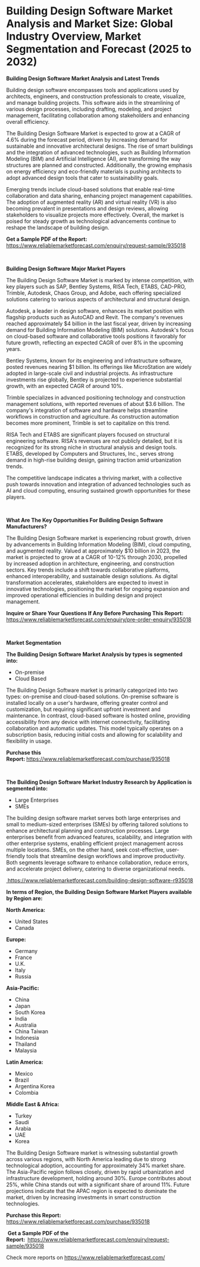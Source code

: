 <p><h1>Building Design Software Market Analysis and Market Size: Global Industry Overview, Market Segmentation and Forecast (2025 to 2032)</h1></p><p><strong>Building Design Software Market Analysis and Latest Trends</strong></p>
<p><p>Building design software encompasses tools and applications used by architects, engineers, and construction professionals to create, visualize, and manage building projects. This software aids in the streamlining of various design processes, including drafting, modeling, and project management, facilitating collaboration among stakeholders and enhancing overall efficiency.</p><p>The Building Design Software Market is expected to grow at a CAGR of 4.6% during the forecast period, driven by increasing demand for sustainable and innovative architectural designs. The rise of smart buildings and the integration of advanced technologies, such as Building Information Modeling (BIM) and Artificial Intelligence (AI), are transforming the way structures are planned and constructed. Additionally, the growing emphasis on energy efficiency and eco-friendly materials is pushing architects to adopt advanced design tools that cater to sustainability goals.</p><p>Emerging trends include cloud-based solutions that enable real-time collaboration and data sharing, enhancing project management capabilities. The adoption of augmented reality (AR) and virtual reality (VR) is also becoming prevalent in presentations and design reviews, allowing stakeholders to visualize projects more effectively. Overall, the market is poised for steady growth as technological advancements continue to reshape the landscape of building design.</p></p>
<p><strong>Get a Sample PDF of the Report:&nbsp;</strong> <a href="https://www.reliablemarketforecast.com/enquiry/request-sample/935018?utm_campaign=2235&utm_medium=2&utm_source=Github&utm_content=ia&utm_term=07032025&utm_id=building-design-software">https://www.reliablemarketforecast.com/enquiry/request-sample/935018</a></p>
<p>&nbsp;</p>
<p><strong>Building Design Software Major Market Players</strong></p>
<p><p>The Building Design Software Market is marked by intense competition, with key players such as SAP, Bentley Systems, RISA Tech, ETABS, CAD-PRO, Trimble, Autodesk, Chaos Group, and Adobe, each offering specialized solutions catering to various aspects of architectural and structural design. </p><p>Autodesk, a leader in design software, enhances its market position with flagship products such as AutoCAD and Revit. The company's revenues reached approximately $4 billion in the last fiscal year, driven by increasing demand for Building Information Modeling (BIM) solutions. Autodesk's focus on cloud-based software and collaborative tools positions it favorably for future growth, reflecting an expected CAGR of over 8% in the upcoming years.</p><p>Bentley Systems, known for its engineering and infrastructure software, posted revenues nearing $1 billion. Its offerings like MicroStation are widely adopted in large-scale civil and industrial projects. As infrastructure investments rise globally, Bentley is projected to experience substantial growth, with an expected CAGR of around 10%.</p><p>Trimble specializes in advanced positioning technology and construction management solutions, with reported revenues of about $3.6 billion. The company's integration of software and hardware helps streamline workflows in construction and agriculture. As construction automation becomes more prominent, Trimble is set to capitalize on this trend.</p><p>RISA Tech and ETABS are significant players focused on structural engineering software. RISA's revenues are not publicly detailed, but it is recognized for its strong niche in structural analysis and design tools. ETABS, developed by Computers and Structures, Inc., serves strong demand in high-rise building design, gaining traction amid urbanization trends.</p><p>The competitive landscape indicates a thriving market, with a collective push towards innovation and integration of advanced technologies such as AI and cloud computing, ensuring sustained growth opportunities for these players.</p></p>
<p>&nbsp;</p>
<p><strong>What Are The Key Opportunities For Building Design Software Manufacturers?</strong></p>
<p><p>The Building Design Software market is experiencing robust growth, driven by advancements in Building Information Modeling (BIM), cloud computing, and augmented reality. Valued at approximately $10 billion in 2023, the market is projected to grow at a CAGR of 10-12% through 2030, propelled by increased adoption in architecture, engineering, and construction sectors. Key trends include a shift towards collaborative platforms, enhanced interoperability, and sustainable design solutions. As digital transformation accelerates, stakeholders are expected to invest in innovative technologies, positioning the market for ongoing expansion and improved operational efficiencies in building design and project management.</p></p>
<p><strong>Inquire or Share Your Questions If Any Before Purchasing This Report:</strong> <a href="https://www.reliablemarketforecast.com/enquiry/pre-order-enquiry/935018?utm_campaign=2235&utm_medium=2&utm_source=Github&utm_content=ia&utm_term=07032025&utm_id=building-design-software">https://www.reliablemarketforecast.com/enquiry/pre-order-enquiry/935018</a></p>
<p>&nbsp;</p>
<p><strong>Market Segmentation</strong></p>
<p><strong>The Building Design Software Market Analysis by types is segmented into:</strong></p>
<p><ul><li>On-premise</li><li>Cloud Based</li></ul></p>
<p><p>The Building Design Software market is primarily categorized into two types: on-premise and cloud-based solutions. On-premise software is installed locally on a user's hardware, offering greater control and customization, but requiring significant upfront investment and maintenance. In contrast, cloud-based software is hosted online, providing accessibility from any device with internet connectivity, facilitating collaboration and automatic updates. This model typically operates on a subscription basis, reducing initial costs and allowing for scalability and flexibility in usage.</p></p>
<p><strong>Purchase this Report:&nbsp;</strong><a href="https://www.reliablemarketforecast.com/purchase/935018?utm_campaign=2235&utm_medium=2&utm_source=Github&utm_content=ia&utm_term=07032025&utm_id=building-design-software">https://www.reliablemarketforecast.com/purchase/935018</a></p>
<p>&nbsp;</p>
<p><strong>The Building Design Software Market Industry Research by Application is segmented into:</strong></p>
<p><ul><li>Large Enterprises</li><li>SMEs</li></ul></p>
<p><p>The building design software market serves both large enterprises and small to medium-sized enterprises (SMEs) by offering tailored solutions to enhance architectural planning and construction processes. Large enterprises benefit from advanced features, scalability, and integration with other enterprise systems, enabling efficient project management across multiple locations. SMEs, on the other hand, seek cost-effective, user-friendly tools that streamline design workflows and improve productivity. Both segments leverage software to enhance collaboration, reduce errors, and accelerate project delivery, catering to diverse organizational needs.</p></p>
<p><a href="https://www.reliablemarketforecast.com/building-design-software-r935018?utm_campaign=2235&utm_medium=2&utm_source=Github&utm_content=ia&utm_term=07032025&utm_id=building-design-software">&nbsp;https://www.reliablemarketforecast.com/building-design-software-r935018</a></p>
<p><strong>In terms of Region, the Building Design Software Market Players available by Region are:</strong></p>
<p>
    <p> <strong> North America: </strong>
        <ul>
            <li>United States</li>
            <li>Canada</li>
        </ul>
        </p> 
    <p> <strong> Europe: </strong>
        <ul>
            <li>Germany</li>
            <li>France</li>
            <li>U.K.</li>
            <li>Italy</li>
            <li>Russia</li>
        </ul>
        </p> 
    <p> <strong> Asia-Pacific: </strong>
        <ul>
            <li>China</li>
            <li>Japan</li>
            <li>South Korea</li>
            <li>India</li>
            <li>Australia</li>
            <li>China Taiwan</li>
            <li>Indonesia</li>
            <li>Thailand</li>
            <li>Malaysia</li>
        </ul>
        </p> 
    <p> <strong> Latin America: </strong>
        <ul>
            <li>Mexico</li>
            <li>Brazil</li>
            <li>Argentina Korea</li>
            <li>Colombia</li>
        </ul>
        </p> 
    <p> <strong> Middle East & Africa: </strong>
        <ul>
            <li>Turkey</li>
            <li>Saudi</li>
            <li>Arabia</li>
            <li>UAE</li>
            <li>Korea</li>
        </ul>
    </p>
    </p>
<p><p>The Building Design Software market is witnessing substantial growth across various regions, with North America leading due to strong technological adoption, accounting for approximately 34% market share. The Asia-Pacific region follows closely, driven by rapid urbanization and infrastructure development, holding around 30%. Europe contributes about 25%, while China stands out with a significant share of around 11%. Future projections indicate that the APAC region is expected to dominate the market, driven by increasing investments in smart construction technologies.</p></p>
<p><strong>Purchase this Report: </strong><a href="https://www.reliablemarketforecast.com/purchase/935018?utm_campaign=2235&utm_medium=2&utm_source=Github&utm_content=ia&utm_term=07032025&utm_id=building-design-software">https://www.reliablemarketforecast.com/purchase/935018</a></p>
<p>&nbsp;<strong>Get a Sample PDF of the Report:&nbsp;&nbsp;</strong><a href="https://www.reliablemarketforecast.com/enquiry/request-sample/935018?utm_campaign=2235&utm_medium=2&utm_source=Github&utm_content=ia&utm_term=07032025&utm_id=building-design-software">https://www.reliablemarketforecast.com/enquiry/request-sample/935018</a></p>
<p><strong></strong></p>
<p>Check more reports on <a href="https://www.reliablemarketforecast.com/?utm_campaign=2235&utm_medium=2&utm_source=Github&utm_content=ia&utm_term=07032025&utm_id=building-design-software">https://www.reliablemarketforecast.com/</a></p>